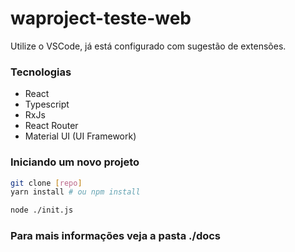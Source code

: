 waproject-teste-web
==================

Utilize o VSCode, já está configurado com sugestão de extensões.

### Tecnologias

* React
* Typescript
* RxJs
* React Router
* Material UI (UI Framework)

### Iniciando um novo projeto

```bash
git clone [repo]
yarn install # ou npm install

node ./init.js
```

### Para mais informações veja a pasta ./docs